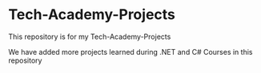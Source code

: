 # Tech-Academy-Projects
This repository is for my Tech-Academy-Projects

We have added more projects learned during .NET and C# Courses in this repository
